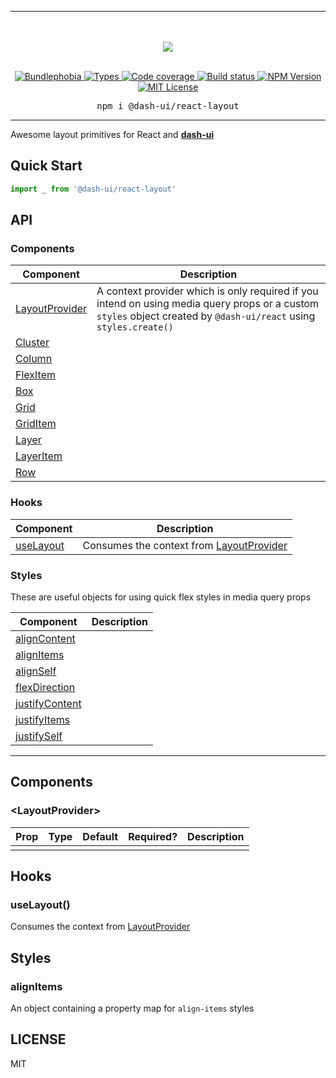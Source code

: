 <hr>
<div align="center">
  <br/>
  <br/>
  <img src='https://github.com/dash-ui/styles/raw/master/assets/logo.png'/>
  <br/>
  <br/>
</div>

<p align="center">
  <a href="https://bundlephobia.com/result?p=@dash-ui/react-layout">
    <img alt="Bundlephobia" src="https://img.shields.io/bundlephobia/minzip/@dash-ui/react-layout?style=for-the-badge&labelColor=24292e">
  </a>
  <a aria-label="Types" href="https://www.npmjs.com/package/@dash-ui/react-layout">
    <img alt="Types" src="https://img.shields.io/npm/types/@dash-ui/react-layout?style=for-the-badge&labelColor=24292e">
  </a>
  <a aria-label="Code coverage report" href="https://codecov.io/gh/dash-ui/react-layout">
    <img alt="Code coverage" src="https://img.shields.io/codecov/c/gh/dash-ui/react-layout?style=for-the-badge&labelColor=24292e">
  </a>
  <a aria-label="Build status" href="https://travis-ci.com/dash-ui/react-layout">
    <img alt="Build status" src="https://img.shields.io/travis/com/dash-ui/react-layout?style=for-the-badge&labelColor=24292e">
  </a>
  <a aria-label="NPM version" href="https://www.npmjs.com/package/@dash-ui/react-layout">
    <img alt="NPM Version" src="https://img.shields.io/npm/v/@dash-ui/react-layout?style=for-the-badge&labelColor=24292e">
  </a>
  <a aria-label="License" href="https://jaredlunde.mit-license.org/">
    <img alt="MIT License" src="https://img.shields.io/npm/l/@dash-ui/react-layout?style=for-the-badge&labelColor=24292e">
  </a>
</p>

<pre align="center">npm i @dash-ui/react-layout</pre>
<hr>

Awesome layout primitives for React and [**dash-ui**](https://github.com/dash-ui/styles)

## Quick Start

```jsx harmony
import _ from '@dash-ui/react-layout'
```

## API

### Components

| Component                         | Description                                                                                                                                                        |
| --------------------------------- | ------------------------------------------------------------------------------------------------------------------------------------------------------------------ |
| [LayoutProvider](#layoutprovider) | A context provider which is only required if you intend on using media query props or a custom `styles` object created by `@dash-ui/react` using `styles.create()` |
| [Cluster](#cluster)               |                                                                                                                                                                    |
| [Column](#column)                 |                                                                                                                                                                    |
| [FlexItem](#flexitem)             |                                                                                                                                                                    |
| [Box](#frame)                     |                                                                                                                                                                    |
| [Grid](#grid)                     |                                                                                                                                                                    |
| [GridItem](#griditem)             |                                                                                                                                                                    |
| [Layer](#layer)                   |                                                                                                                                                                    |
| [LayerItem](#layeritem)           |                                                                                                                                                                    |
| [Row](#row)                       |                                                                                                                                                                    |

### Hooks

| Component               | Description                                                 |
| ----------------------- | ----------------------------------------------------------- |
| [useLayout](#uselayout) | Consumes the context from [LayoutProvider](#layoutprovider) |

### Styles

These are useful objects for using quick flex styles in media query props

| Component                         | Description |
| --------------------------------- | ----------- |
| [alignContent](#aligncontent)     |             |
| [alignItems](#alignitems)         |             |
| [alignSelf](#alignself)           |             |
| [flexDirection](#flexdirection)   |             |
| [justifyContent](#justifycontent) |             |
| [justifyItems](#justifyitems)     |             |
| [justifySelf](#justifyself)       |             |

---

## Components

### &lt;LayoutProvider&gt;

| Prop | Type | Default | Required? | Description |
| ---- | ---- | ------- | --------- | ----------- |
|      |      |         |           |             |

## Hooks

### useLayout()

Consumes the context from [LayoutProvider](#layoutprovider)

## Styles

### alignItems

An object containing a property map for `align-items` styles

## LICENSE

MIT

